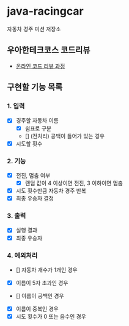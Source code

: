 # java-racingcar

자동차 경주 미션 저장소

## 우아한테크코스 코드리뷰

- [온라인 코드 리뷰 과정](https://github.com/woowacourse/woowacourse-docs/blob/master/maincourse/README.md)

## 구현할 기능 목록
### 1. 입력
- [x] 경주할 자동차 이름
    - [x] 쉼표로 구분
    - [] (전처리) 공백이 들어가 있는 경우
- [x] 시도할 횟수
### 2. 기능
- [x] 전진, 멈춤 여부
    - [x] 랜덤 값이 4 이상이면 전진, 3 이하이면 멈춤
- [x] 시도 횟수만큼 자동차 경주 반복
- [x] 최종 우승자 결정
### 3. 출력
- [x] 실행 결과
- [x] 최종 우승자

### 4. 예외처리
- [] 자동차 개수가 1개인 경우
- [x] 이름이 5자 초과인 경우
- [] 이름이 공백인 경우
- [x] 이름이 중복인 경우
- [x] 시도 횟수가 0 또는 음수인 경우